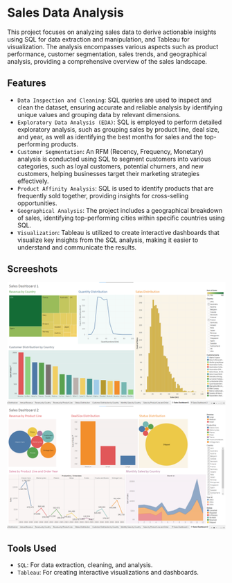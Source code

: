# Sales Data Analysis
This project focuses on analyzing sales data to derive actionable insights using SQL for data extraction and manipulation, and Tableau for visualization. The analysis encompasses various aspects such as product performance, customer segmentation, sales trends, and geographical analysis, providing a comprehensive overview of the sales landscape.
## Features
- `Data Inspection and Cleaning`: SQL queries are used to inspect and clean the dataset, ensuring accurate and reliable analysis by identifying unique values and grouping data by relevant dimensions.
- `Exploratory Data Analysis (EDA)`: SQL is employed to perform detailed exploratory analysis, such as grouping sales by product line, deal size, and year, as well as identifying the best months for sales and the top-performing products.
- `Customer Segmentation`: An RFM (Recency, Frequency, Monetary) analysis is conducted using SQL to segment customers into various categories, such as loyal customers, potential churners, and new customers, helping businesses target their marketing strategies effectively.
- `Product Affinity Analysis`: SQL is used to identify products that are frequently sold together, providing insights for cross-selling opportunities.
- `Geographical Analysis`: The project includes a geographical breakdown of sales, identifying top-performing cities within specific countries using SQL.
- `Visualization`: Tableau is utilized to create interactive dashboards that visualize key insights from the SQL analysis, making it easier to understand and communicate the results.
## Screeshots
![Dashboard Screenshot 1](./SalesDashboard1.png)
![Dashboard Screenshot 2](./SalesDashboard2.png)
## Tools Used
- `SQL`: For data extraction, cleaning, and analysis.
- `Tableau`: For creating interactive visualizations and dashboards.
